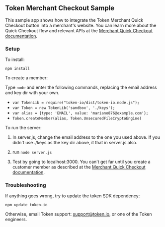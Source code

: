 ## Token Merchant Checkout Sample

This sample app shows how to integrate the Token Merchant Quick Checkout
button into a merchant's website.
You can learn more about the Quick Checkout flow and relevant APIs at the
[Merchant Quick Checkout documentation](http://developer.token.io/merchant-checkout/).

### Setup

To install:

`npm install`

To create a member:

Type `node` and enter the following commands, replacing the email
address and key dir with your own.

* `var TokenLib = require("token-io/dist/token-io.node.js");`
* `var Token = new TokenLib('sandbox', './keys');`
* `var alias = {type: 'EMAIL', value: 'mariano876@example.com'};`
* `Token.createMember(alias, Token.UnsecuredFileCryptoEngine)`

To run the server:

1. In server.js, change the email address to the one you used above.
   If you didn't use ./keys as the key dir above, it that in server.js also.

2. run `node server.js`

3. Test by going to localhost:3000.
   You can't get far until you create a customer member as described at the
   [Merchant Quick Checkout documentation](http://developer.token.io/merchant-checkout/).

### Troubleshooting

If anything goes wrong, try to update the token SDK dependency:

`npm update token-io`

Otherwise, email Token support: support@token.io, or one of the Token engineers.
